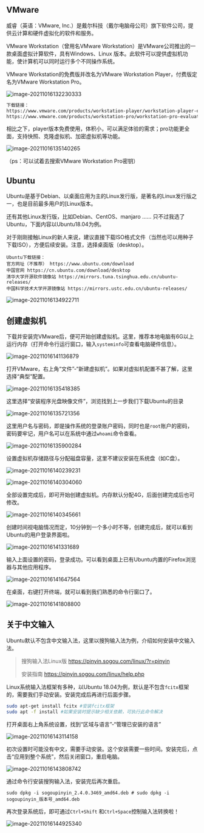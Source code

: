 ## VMware

威睿（英语：VMware, Inc.）是戴尔科技（戴尔电脑母公司）旗下软件公司，提供云计算和硬件虚拟化的软件和服务。

VMware Workstation（曾用名VMware Workstation）是VMware公司推出的一款桌面虚拟计算软件，具有Windows、Linux 版本。此软件可以提供虚拟机功能，使计算机可以同时运行多个不同操作系统。

VMware Workstation的免费版并改名为VMware Workstation Player，付费版定名为VMware Workstation Pro。

![image-20211016132230333](image-20211016132230333.png)

```html
下载链接：
https://www.vmware.com/products/workstation-player/workstation-player-evaluation.html
https://www.vmware.com/products/workstation-pro/workstation-pro-evaluation.html
```

相比之下，player版本免费使用，体积小，可以满足体验的需求；pro功能更全面，支持快照、克隆虚拟机、加密虚拟机等功能。

![image-20211016135140265](image-20211016135140265.png)

（ps：可以试着去搜索VMware Workstation Pro密钥）

## Ubuntu

Ubuntu是基于Debian、以桌面应用为主的Linux发行版，是著名的Linux发行版之一，也是目前最多用户的[Linux版本。

还有其他Linux发行版，比如Debian、CentOS、manjaro …… 只不过我选了Ubuntu，下面内容以Ubuntu18.04为例。

对于刚刚接触Linux的新人来说，建议直接下载ISO格式文件（当然也可以用种子下载ISO），方便后续安装。注意，选择桌面版（desktop）。

```
Ubuntu下载链接：
官方网址（不推荐） https://www.ubuntu.com/download
中国官网 https://cn.ubuntu.com/download/desktop
清华大学开源软件镜像站 https://mirrors.tuna.tsinghua.edu.cn/ubuntu-releases/
中国科学技术大学开源镜像站 https://mirrors.ustc.edu.cn/ubuntu-releases/
```

![image-20211016134922711](image-20211016134922711.png)

## 创建虚拟机

下载并安装完VMware后，便可开始创建虚拟机。这里，推荐本地电脑有6G以上运行内存（打开命令行运行窗口，输入`systeminfo`可查看电脑硬件信息）。

![image-20211016141136879](image-20211016141136879.png)

打开VMware，右上角“文件”-“新建虚拟机”。如果对虚拟机配置不甚了解，这里选择“典型”配置。

![image-20211016135418385](image-20211016135418385.png)

这里选择“安装程序光盘映像文件”，浏览找到上一步我们下载Ubuntu的目录

![image-20211016135721356](image-20211016135721356.png)

这里用户名与密码，即是操作系统的登录账户密码，同时也是`root`账户的密码，密码要牢记，用户名可以在系统中通过`whoami`命令查看。

![image-20211016135900284](image-20211016135900284.png)

设置虚拟机存储路径与分配磁盘容量，这里不建议安装在系统盘（如C盘）。

![image-20211016140239231](image-20211016140239231.png)

![image-20211016140304060](image-20211016140304060.png)

全部设置完成后，即可开始创建虚拟机。内存默认分配4G，后面创建完成后也可修改。

![image-20211016140345661](image-20211016140345661.png)

创建时间视电脑情况而定，10分钟到一个多小时不等，创建完成后，就可以看到Ubuntu的用户登录界面啦。

![image-20211016141331689](image-20211016141331689.png)

输入上面设置的密码，登录成功。可以看到桌面上已有Ubuntu内置的Firefox浏览器与其他应用程序。

![image-20211016141647564](image-20211016141647564.png)

在桌面，右键打开终端，就可以看到我们熟悉的命令行窗口了。

![image-20211016141808800](image-20211016141808800.png)

## 关于中文输入

Ubuntu默认不包含中文输入法，这里以搜狗输入法为例，介绍如何安装中文输入法。

> 搜狗输入法Linux版 https://pinyin.sogou.com/linux/?r=pinyin
>
> 安装指南 https://pinyin.sogou.com/linux/help.php

Linux系统输入法框架有多种，以Ubuntu 18.04为例，默认是不包含`fcitx`框架的，需要我们手动安装。安装完成后再进行后面步骤。

```bash
sudo apt-get install fcitx #安装fcitx框架
sudo apt -f install #如果安装时提示缺少相关依赖，可执行此命令解决
```

打开桌面右上角系统设置，找到“区域与语言”-“管理已安装的语言”

![image-20211016143114158](image-20211016143114158.png)

初次设置时可能没有中文，需要手动安装。这个安装需要一些时间。安装完后，点击“应用到整个系统”，然后关闭窗口，重启电脑。

![image-20211016143808742](image-20211016143808742.png)

通过命令行安装搜狗输入法，安装完后再次重启。

```{bash}
sudo dpkg -i sogoupinyin_2.4.0.3469_amd64.deb # sudo dpkg -i sogoupinyin_版本号_amd64.deb
```

再次登录系统后，即可通过`Ctrl+Shift` 和`Ctrl+Space`控制输入法转换啦！

![image-20211016144925340](image-20211016144925340.png)

